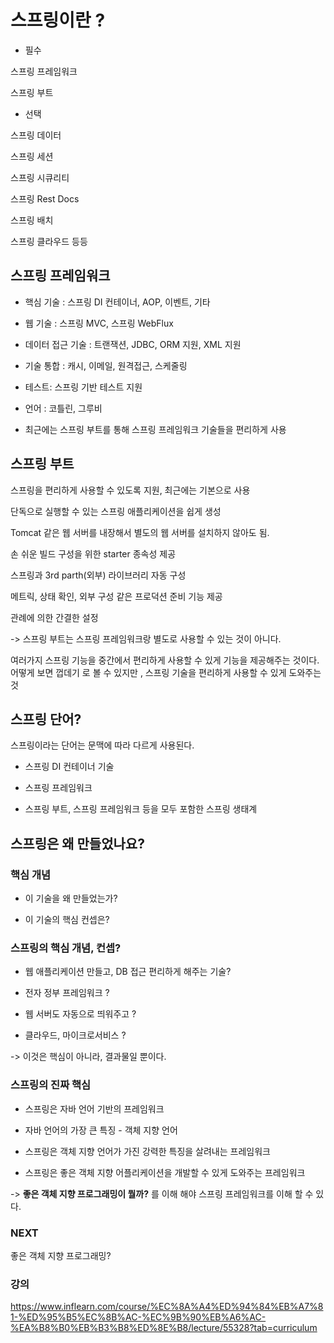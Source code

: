 # 스프링이란 ?

- 필수

스프링 프레임워크

스프링 부트

- 선택

스프링 데이터

스프링 세션

스프링 시큐리티

스프링 Rest Docs

스프링 배치

스프링 클라우드 등등


## 스프링 프레임워크

- 핵심 기술 : 스프링 DI 컨테이너, AOP, 이벤트, 기타

- 웹 기술 : 스프링 MVC, 스프링 WebFlux

- 데이터 접근 기술 : 트랜잭션, JDBC, ORM 지원, XML 지원

- 기술 통합 : 캐시, 이메일, 원격접근, 스케줄링

- 테스트: 스프링 기반 테스트 지원

- 언어 : 코틀린, 그루비

* 최근에는 스프링 부트를 통해 스프링 프레임워크 기술들을 편리하게 사용


## 스프링 부트

스프링을 편리하게 사용할 수 있도록 지원, 최근에는 기본으로 사용

단독으로 실행할 수 있는 스프링 애플리케이션을 쉽게 생성

Tomcat 같은 웹 서버를 내장해서 별도의 웹 서버를 설치하지 않아도 됨.

손 쉬운 빌드 구성을 위한 starter 종속성 제공

스프링과 3rd parth(외부) 라이브러리 자동 구성

메트릭, 상태 확인, 외부 구성 같은 프로덕션 준비 기능 제공

관례에 의한 간결한 설정

-> 스프링 부트는 스프링 프레임워크랑 별도로 사용할 수 있는 것이 아니다.

여러가지 스프링 기능을 중간에서 편리하게 사용할 수 있게 기능을 제공해주는 것이다.
어떻게 보면 껍데기 로 볼 수 있지만 , 스프링 기술을 편리하게 사용할 수 있게 도와주는 것


## 스프링 단어?

스프링이라는 단어는 문맥에 따라 다르게 사용된다.

- 스프링 DI 컨테이너 기술

- 스프링 프레임워크

- 스프링 부트, 스프링 프레임워크 등을 모두 포함한 스프링 생태계


## 스프링은 왜 만들었나요?

### 핵심 개념

- 이 기술을 왜 만들었는가?

- 이 기술의 핵심 컨셉은?


### 스프링의 핵심 개념, 컨셉?

- 웹 애플리케이션 만들고, DB 접근 편리하게 해주는 기술?

- 전자 정부 프레임워크 ?

- 웹 서버도 자동으로 띄워주고 ?

- 클라우드, 마이크로서비스 ?

-> 이것은 핵심이 아니라, 결과물일 뿐이다.

### 스프링의 진짜 핵심

- 스프링은 자바 언어 기반의 프레임워크

- 자바 언어의 가장 큰 특징 - 객체 지향 언어

- 스프링은 객체 지향 언어가 가진 강력한 특징을 살려내는 프레임워크

- 스프링은 좋은 객체 지향 어플리케이션을 개발할 수 있게 도와주는 프레임워크

-> **좋은 객체 지향 프로그래밍이 뭘까?** 를 이해 해야 스프링 프레임워크를 이해 할 수 있다.


### NEXT

좋은 객체 지향 프로그래밍?

### 강의

https://www.inflearn.com/course/%EC%8A%A4%ED%94%84%EB%A7%81-%ED%95%B5%EC%8B%AC-%EC%9B%90%EB%A6%AC-%EA%B8%B0%EB%B3%B8%ED%8E%B8/lecture/55328?tab=curriculum